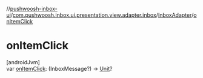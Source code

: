 //[pushwoosh-inbox-ui](../../../index.md)/[com.pushwoosh.inbox.ui.presentation.view.adapter.inbox](../index.md)/[InboxAdapter](index.md)/[onItemClick](on-item-click.md)

# onItemClick

[androidJvm]\
var [onItemClick](on-item-click.md): (InboxMessage?) -&gt; [Unit](https://kotlinlang.org/api/latest/jvm/stdlib/kotlin-stdlib/kotlin/-unit/index.html)?
